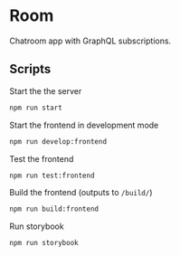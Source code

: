 # Room

Chatroom app with GraphQL subscriptions.

## Scripts

Start the the server

```bash
npm run start
```

Start the frontend in development mode

```bash
npm run develop:frontend
```

Test the frontend

```bash
npm run test:frontend
```

Build the frontend (outputs to `/build/`)

```bash
npm run build:frontend
```

Run storybook

```bash
npm run storybook
```
